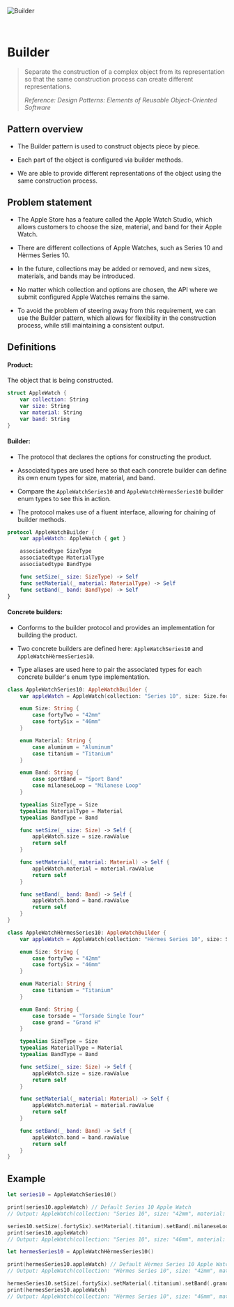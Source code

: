![Builder](https://github.com/user-attachments/assets/3a8d3e5b-ab59-4985-9d08-e1534747ad52)

<br />

# Builder

> Separate the construction of a complex object from its representation so that the same construction process can create different representations.
>
> _Reference: Design Patterns: Elements of Reusable Object-Oriented Software_

## Pattern overview

- The Builder pattern is used to construct objects piece by piece.

- Each part of the object is configured via builder methods.

- We are able to provide different representations of the object using the same construction process.

## Problem statement

- The Apple Store has a feature called the Apple Watch Studio, which allows customers to choose the size, material, and band for their Apple Watch.

- There are different collections of Apple Watches, such as Series 10 and Hèrmes Series 10.

- In the future, collections may be added or removed, and new sizes, materials, and bands may be introduced.

- No matter which collection and options are chosen, the API where we submit configured Apple Watches remains the same.

- To avoid the problem of steering away from this requirement, we can use the Builder pattern, which allows for flexibility in the construction process, while still maintaining a consistent output.

## Definitions

#### Product:

The object that is being constructed.

```swift
struct AppleWatch {
    var collection: String
    var size: String
    var material: String
    var band: String
}
```

#### Builder:

- The protocol that declares the options for constructing the product.

- Associated types are used here so that each concrete builder can define its own enum types for size, material, and band.

- Compare the `AppleWatchSeries10` and `AppleWatchHèrmesSeries10` builder enum types to see this in action.

- The protocol makes use of a fluent interface, allowing for chaining of builder methods.

```swift
protocol AppleWatchBuilder {
    var appleWatch: AppleWatch { get }

    associatedtype SizeType
    associatedtype MaterialType
    associatedtype BandType

    func setSize(_ size: SizeType) -> Self
    func setMaterial(_ material: MaterialType) -> Self
    func setBand(_ band: BandType) -> Self
}
```

#### Concrete builders:

- Conforms to the builder protocol and provides an implementation for building the product.

- Two concrete builders are defined here: `AppleWatchSeries10` and `AppleWatchHèrmesSeries10`.

- Type aliases are used here to pair the associated types for each concrete builder's enum type implementation.

```swift
class AppleWatchSeries10: AppleWatchBuilder {
    var appleWatch = AppleWatch(collection: "Series 10", size: Size.fortyTwo.rawValue, material: Material.aluminum.rawValue, band: Band.sportBand.rawValue)

    enum Size: String {
        case fortyTwo = "42mm"
        case fortySix = "46mm"
    }

    enum Material: String {
        case aluminum = "Aluminum"
        case titanium = "Titanium"
    }

    enum Band: String {
        case sportBand = "Sport Band"
        case milaneseLoop = "Milanese Loop"
    }

    typealias SizeType = Size
    typealias MaterialType = Material
    typealias BandType = Band

    func setSize(_ size: Size) -> Self {
        appleWatch.size = size.rawValue
        return self
    }

    func setMaterial(_ material: Material) -> Self {
        appleWatch.material = material.rawValue
        return self
    }

    func setBand(_ band: Band) -> Self {
        appleWatch.band = band.rawValue
        return self
    }
}

class AppleWatchHèrmesSeries10: AppleWatchBuilder {
    var appleWatch = AppleWatch(collection: "Hèrmes Series 10", size: Size.fortyTwo.rawValue, material: Material.titanium.rawValue, band: Band.torsade.rawValue)

    enum Size: String {
        case fortyTwo = "42mm"
        case fortySix = "46mm"
    }

    enum Material: String {
        case titanium = "Titanium"
    }

    enum Band: String {
        case torsade = "Torsade Single Tour"
        case grand = "Grand H"
    }

    typealias SizeType = Size
    typealias MaterialType = Material
    typealias BandType = Band

    func setSize(_ size: Size) -> Self {
        appleWatch.size = size.rawValue
        return self
    }

    func setMaterial(_ material: Material) -> Self {
        appleWatch.material = material.rawValue
        return self
    }

    func setBand(_ band: Band) -> Self {
        appleWatch.band = band.rawValue
        return self
    }
}
```

## Example

```swift
let series10 = AppleWatchSeries10()

print(series10.appleWatch) // Default Series 10 Apple Watch
// Output: AppleWatch(collection: "Series 10", size: "42mm", material: "Aluminum", band: "Sport Band")

series10.setSize(.fortySix).setMaterial(.titanium).setBand(.milaneseLoop) // Update Series 10 Apple Watch
print(series10.appleWatch)
// Output: AppleWatch(collection: "Series 10", size: "46mm", material: "Titanium", band: "Milanese Loop")

let hermesSeries10 = AppleWatchHèrmesSeries10()

print(hermesSeries10.appleWatch) // Default Hèrmes Series 10 Apple Watch
// Output: AppleWatch(collection: "Hèrmes Series 10", size: "42mm", material: "Titanium", band: "Torsade Single Tour")

hermesSeries10.setSize(.fortySix).setMaterial(.titanium).setBand(.grand) // Update Hèrmes Series 10 Apple Watch
print(hermesSeries10.appleWatch)
// Output: AppleWatch(collection: "Hèrmes Series 10", size: "46mm", material: "Titanium", band: "Grand H")
```
